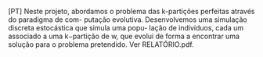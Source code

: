 [PT] Neste projeto, abordamos o problema das k-partições perfeitas através do paradigma de com-
putação evolutiva. Desenvolvemos uma simulação discreta estocástica que simula uma popu-
lação de indivíduos, cada um associado a uma k−partição de w, que evolui de forma a encontrar
uma solução para o problema pretendido. Ver RELATÓRIO.pdf.
